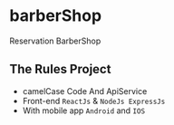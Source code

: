 # barberShop
Reservation BarberShop

## The Rules Project
- camelCase Code And ApiService
- Front-end `ReactJs` & `NodeJs ExpressJs`
- With mobile app `Android` and `IOS`
